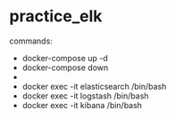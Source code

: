 # practice_elk
commands:
 - docker-compose up -d
 - docker-compose down
 - 
 - docker exec -it elasticsearch /bin/bash
 - docker exec -it logstash /bin/bash
 - docker exec -it kibana /bin/bash
